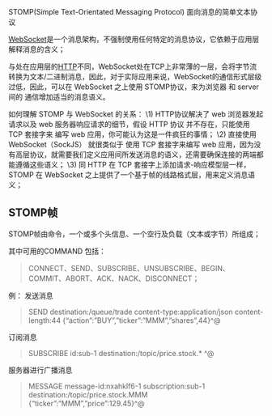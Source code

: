 STOMP(Simple Text-Orientated Messaging Protocol) 面向消息的简单文本协议

[WebSocket](https://so.csdn.net/so/search?q=WebSocket&spm=1001.2101.3001.7020)是一个消息架构，不强制使用任何特定的消息协议，它依赖于应用层解释消息的含义；

与处在应用层的[HTTP](https://so.csdn.net/so/search?q=HTTP&spm=1001.2101.3001.7020)不同，WebSocket处在TCP上非常薄的一层，会将字节流转换为文本/二进制消息，因此，对于实际应用来说，WebSocket的通信形式层级过低，因此，可以在 WebSocket 之上使用 STOMP协议，来为浏览器 和 server间的 通信增加适当的消息语义。

如何理解 STOMP 与 WebSocket 的关系：
\1) HTTP协议解决了 web 浏览器发起请求以及 web 服务器响应请求的细节，假设 HTTP 协议 并不存在，只能使用 TCP 套接字来 编写 web 应用，你可能认为这是一件疯狂的事情；
\2) 直接使用 WebSocket（SockJS） 就很类似于 使用 TCP 套接字来编写 web 应用，因为没有高层协议，就需要我们定义应用间所发送消息的语义，还需要确保连接的两端都能遵循这些语义；
\3) 同 HTTP 在 TCP 套接字上添加请求-响应模型层一样，STOMP 在 WebSocket 之上提供了一个基于帧的线路格式层，用来定义消息语义；

## STOMP帧

STOMP帧由命令，一个或多个头信息、一个空行及负载（文本或字节）所组成；

其中可用的COMMAND 包括：

> CONNECT、SEND、SUBSCRIBE、UNSUBSCRIBE、BEGIN、COMMIT、ABORT、ACK、NACK、DISCONNECT；

例：
发送消息

> SEND
> destination:/queue/trade
> content-type:application/json
> content-length:44
> {“action”:”BUY”,”ticker”:”MMM”,”shares”,44}^@

订阅消息

> SUBSCRIBE
> id:sub-1
> destination:/topic/price.stock.*
> ^@

服务器进行广播消息

> MESSAGE
> message-id:nxahklf6-1
> subscription:sub-1
> destination:/topic/price.stock.MMM
> {“ticker”:”MMM”,”price”:129.45}^@
